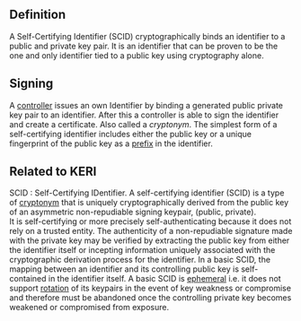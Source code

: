 ## Definition

A Self-Certifying Identifier (SCID) cryptographically binds an identifier to a public and private key pair. It is an identifier that can be proven to be the one and only identifier tied to a public key using cryptography alone.

## Signing

A [controller](controller) issues an own Identifier by binding a generated public private key pair to an identifier. After this a controller is able to sign the identifier and create a certificate. Also called a _cryptonym_. The simplest form of a self-certifying identifier includes either the public key or a unique fingerprint of the public key as a [prefix](prefix.md) in the identifier.

## Related to KERI
SCID : Self-Certifying IDentifier. A self-certifying identifier (SCID) is a type of [cryptonym](cryptonym.md) that is uniquely cryptographically derived from the public key of an asymmetric non-repudiable signing keypair, (public, private).\
It is self-certifying or more precisely self-authenticating because it does not rely on a trusted entity. The authenticity of a non-repudiable signature made with the private key may be verified by extracting the public key from either the identifier itself or incepting information uniquely associated with the cryptographic derivation process for the identifier. In a basic SCID, the mapping between an identifier and its controlling public key is self-contained in the identifier itself. A basic SCID is [ephemeral](ephemeral.md) i.e. it does not support [rotation](rotation) of its keypairs in the event of key weakness or compromise and therefore must be abandoned once the controlling private key becomes weakened or compromised from exposure.
